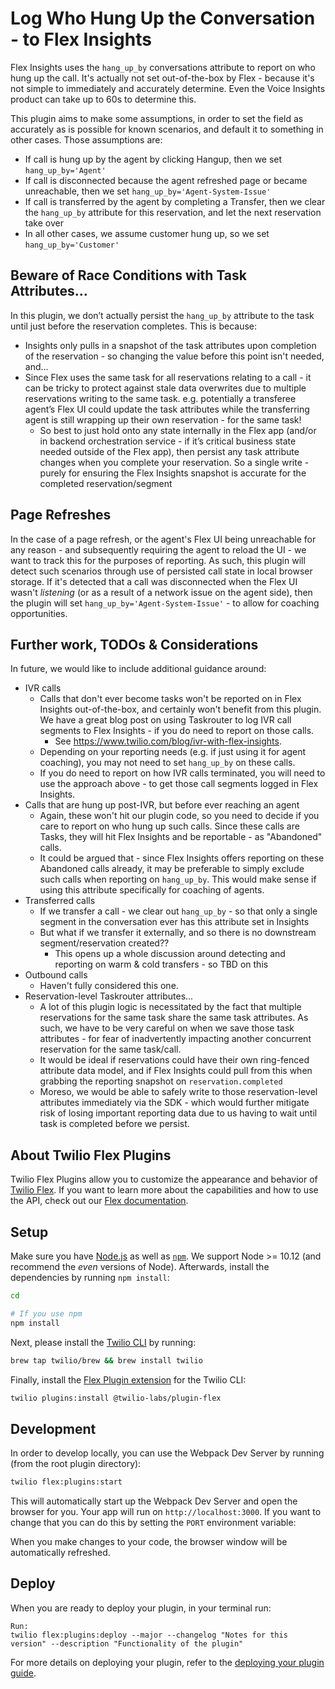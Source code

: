 # Log Who Hung Up the Conversation - to Flex Insights

Flex Insights uses the `hang_up_by` conversations attribute to report on who hung up the call. It's actually not set out-of-the-box by Flex - because it's not simple to immediately and accurately determine. Even the Voice Insights product can take up to 60s to determine this.

This plugin aims to make some assumptions, in order to set the field as accurately as is possible for known scenarios, and default it to something in other cases. Those assumptions are:

* If call is hung up by the agent by clicking Hangup, then we set `hang_up_by='Agent'`
* If call is disconnected because the agent refreshed page or became unreachable, then we set `hang_up_by='Agent-System-Issue'`
* If call is transferred by the agent by completing a Transfer, then we clear the `hang_up_by` attribute for this reservation, and let the next reservation take over
* In all other cases, we assume customer hung up, so we set `hang_up_by='Customer'`

## Beware of Race Conditions with Task Attributes...

In this plugin, we don’t actually persist the `hang_up_by` attribute to the task until just before the reservation completes.  This is because:

* Insights only pulls in a snapshot of the task attributes upon completion of the reservation - so changing the value before this point isn't needed, and...
* Since Flex uses the same task for all reservations relating to a call - it can be tricky to protect against stale data overwrites due to multiple reservations writing to the same task. e.g. potentially a transferee agent’s Flex UI could update the task attributes while the transferring agent is still wrapping up their own reservation - for the same task! 
  * So best to just hold onto any state internally in the Flex app (and/or in backend orchestration service - if it’s critical business state needed outside of the Flex app), then persist any task attribute changes when you complete your reservation. So a single write - purely for ensuring the Flex Insights snapshot is accurate for the completed reservation/segment

## Page Refreshes
In the case of a page refresh, or the agent's Flex UI being unreachable for any reason - and subsequently requiring the agent to reload the UI - we want to track this for the purposes of reporting. As such, this plugin will detect such scenarios through use of persisted call state in local browser storage. If it's detected that a call was disconnected when the Flex UI wasn't *listening* (or as a result of a network issue on the agent side), then the plugin will set `hang_up_by='Agent-System-Issue'` - to allow for coaching opportunities.  


## Further work, TODOs & Considerations

In future, we would like to include additional guidance around:

* IVR calls
  * Calls that don't ever become tasks won't be reported on in Flex Insights out-of-the-box, and certainly won't benefit from this plugin. We have a great blog post on using Taskrouter to log IVR call segments to Flex Insights - if you do need to report on those calls. 
    * See https://www.twilio.com/blog/ivr-with-flex-insights. 
  * Depending on your reporting needs (e.g. if just using it for agent coaching), you may not need to set `hang_up_by` on these calls.
  * If you do need to report on how IVR calls terminated, you will need to use the approach above - to get those call segments logged in Flex Insights.
* Calls that are hung up post-IVR, but before ever reaching an agent
  * Again, these won't hit our plugin code, so you need to decide if you care to report on who hung up such calls. Since these calls are Tasks, they will hit Flex Insights and be reportable - as "Abandoned" calls. 
  * It could be argued that - since Flex Insights offers reporting on these Abandoned calls already, it may be preferable to simply exclude such calls when reporting on `hang_up_by`. This would make sense if using this attribute specifically for coaching of agents.
* Transferred calls
  * If we transfer a call - we clear out `hang_up_by` - so that only a single segment in the conversation ever has this attribute set in Insights
  * But what if we transfer it externally, and so there is no downstream segment/reservation created?? 
    * This opens up a whole discussion around detecting and reporting on warm & cold transfers - so TBD on this
* Outbound calls
  * Haven't fully considered this one.
* Reservation-level Taskrouter attributes...
  * A lot of this plugin logic is necessitated by the fact that multiple reservations for the same task share the same task attributes. As such, we have to be very careful on when we save those task attributes - for fear of inadvertently impacting another concurrent reservation for the same task/call. 
  * It would be ideal if reservations could have their own ring-fenced attribute data model, and if Flex Insights could pull from this when grabbing the reporting snapshot on `reservation.completed`
  * Moreso, we would be able to safely write to those reservation-level attributes immediately via the SDK - which would further mitigate risk of losing important reporting data due to us having to wait until task is completed before we persist.

## About Twilio Flex Plugins

Twilio Flex Plugins allow you to customize the appearance and behavior of [Twilio Flex](https://www.twilio.com/flex). If you want to learn more about the capabilities and how to use the API, check out our [Flex documentation](https://www.twilio.com/docs/flex).

## Setup

Make sure you have [Node.js](https://nodejs.org) as well as [`npm`](https://npmjs.com). We support Node >= 10.12 (and recommend the _even_ versions of Node). Afterwards, install the dependencies by running `npm install`:

```bash
cd 

# If you use npm
npm install
```

Next, please install the [Twilio CLI](https://www.twilio.com/docs/twilio-cli/quickstart) by running:

```bash
brew tap twilio/brew && brew install twilio
```

Finally, install the [Flex Plugin extension](https://github.com/twilio-labs/plugin-flex) for the Twilio CLI:

```bash
twilio plugins:install @twilio-labs/plugin-flex
```

## Development

In order to develop locally, you can use the Webpack Dev Server by running (from the root plugin directory):

```bash
twilio flex:plugins:start
```

This will automatically start up the Webpack Dev Server and open the browser for you. Your app will run on `http://localhost:3000`. If you want to change that you can do this by setting the `PORT` environment variable:

When you make changes to your code, the browser window will be automatically refreshed.

## Deploy

When you are ready to deploy your plugin, in your terminal run:
```
Run: 
twilio flex:plugins:deploy --major --changelog "Notes for this version" --description "Functionality of the plugin"
```
For more details on deploying your plugin, refer to the [deploying your plugin guide](https://www.twilio.com/docs/flex/plugins#deploying-your-plugin).


